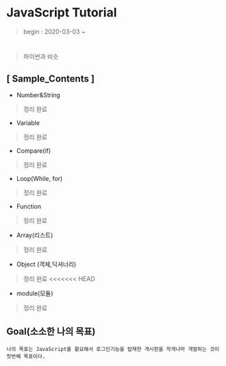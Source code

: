 # JavaScript Tutorial

> begin : 2020-03-03 ~ 

#
> 파이썬과 비슷

## [ Sample_Contents ]

* Number&String
> 정리 완료

* Variable
> 정리 완료

* Compare(if)
> 정리 완료

* Loop(While, for)
> 정리 완료

* Function
> 정리 완료

* Array(리스트)
> 정리 완료

* Object (객체,딕셔너리)
> 정리 완료
<<<<<<< HEAD

* module(모듈)
> 정리 완료


## Goal(소소한 나의 목표)
```
나의 목표는 JavaScript를 활요해서 로그인기능을 탑재한 게시판을 작게나마 개발하는 것이 첫번째 목표이다.
```
